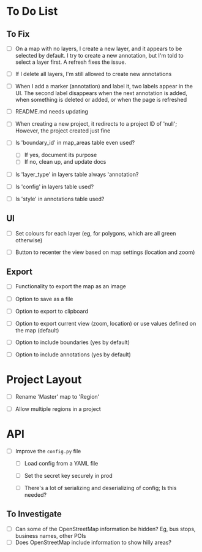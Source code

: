 # To Do List

## To Fix

- [ ] On a map with no layers, I create a new layer, and it appears to be selected by default. I try to create a new annotation, but I'm told to select a layer first. A refresh fixes the issue.
- [ ] If I delete all layers, I'm still allowed to create new annotations
- [ ] When I add a marker (annotation) and label it, two labels appear in the UI. The second label disappears when the next annotation is added, when something is deleted or added, or when the page is refreshed
- [ ] README.md needs updating
- [ ] When creating a new project, it redirects to a project ID of 'null'; However, the project created just fine
- [ ] Is 'boundary_id' in map_areas table even used?
  - [ ] If yes, document its purpose
  - [ ] If no, clean up, and update docs
- [ ] Is 'layer_type' in layers table always 'annotation?
- [ ] Is 'config' in layers table used?
- [ ] Is 'style' in annotations table used?


## UI

- [ ] Set colours for each layer (eg, for polygons, which are all green otherwise)
- [ ] Button to recenter the view based on map settings (location and zoom)


## Export

- [ ] Functionality to export the map as an image
- [ ] Option to save as a file
- [ ] Option to export to clipboard
- [ ] Option to export current view (zoom, location) or use values defined on the map (default)
- [ ] Option to include boundaries (yes by default)
- [ ] Option to include annotations (yes by default)


# Project Layout
- [ ] Rename 'Master' map to 'Region'
- [ ] Allow multiple regions in a project


# API
- [ ] Improve the `config.py` file
  - [ ] Load config from a YAML file
  - [ ] Set the secret key securely in prod
  - [ ] There's a lot of serializing and deserializing of config; Is this needed?


## To Investigate

- [ ] Can some of the OpenStreetMap information be hidden? Eg, bus stops, business names, other POIs
- [ ] Does OpenStreetMap include information to show hilly areas?
